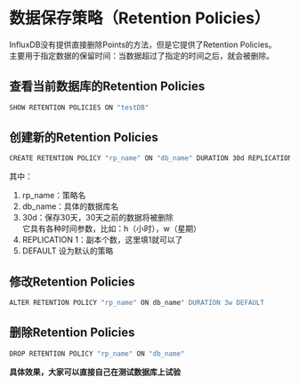 # 数据保存策略（Retention Policies）
InfluxDB没有提供直接删除Points的方法，但是它提供了Retention Policies。  
主要用于指定数据的保留时间：当数据超过了指定的时间之后，就会被删除。

## 查看当前数据库的Retention Policies

```bash
SHOW RETENTION POLICIES ON "testDB"
```

## 创建新的Retention Policies
```bash
CREATE RETENTION POLICY "rp_name" ON "db_name" DURATION 30d REPLICATION 1 DEFAULT
```
其中：   
1. rp_name：策略名
2. db_name：具体的数据库名
3. 30d：保存30天，30天之前的数据将被删除  
它具有各种时间参数，比如：h（小时），w（星期）
4. REPLICATION 1：副本个数，这里填1就可以了
5. DEFAULT 设为默认的策略

## 修改Retention Policies
```bash
ALTER RETENTION POLICY "rp_name" ON db_name" DURATION 3w DEFAULT
```

## 删除Retention Policies
```bash
DROP RETENTION POLICY "rp_name" ON "db_name"
```


**具体效果，大家可以直接自己在测试数据库上试验**

